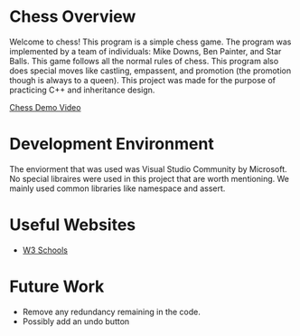 # Chess Overview
Welcome to chess!  This program is a simple chess game.  The program was implemented by a team of individuals: Mike Downs, Ben Painter, and Star Balls.  This game follows all the normal rules of chess.  This program also does special moves like castling, empassent, and promotion (the promotion though is always to a queen).  This project was made for the purpose of practicing C++ and inheritance design.

[Chess Demo Video](http://youtube.link.goes.here)

# Development Environment

The enviorment that was used was Visual Studio Community by Microsoft.  No special libraires were used in this project that are worth mentioning.  We mainly used common libraries like namespace and assert.

# Useful Websites
* [W3 Schools ](https://www.w3schools.com/cpp/default.asp)

# Future Work
* Remove any redundancy remaining in the code.
* Possibly add an undo button
